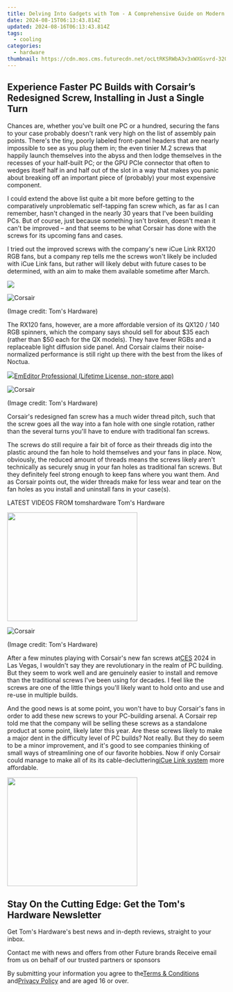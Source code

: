 ```yaml
---
title: Delving Into Gadgets with Tom - A Comprehensive Guide on Modern Computing Equipment
date: 2024-08-15T06:13:43.814Z
updated: 2024-08-16T06:13:43.814Z
tags:
  - cooling
categories:
  - hardware
thumbnail: https://cdn.mos.cms.futurecdn.net/ocLtRKSRWbA3v3xWXGsvrd-320-80.jpg
---
```


## Experience Faster PC Builds with Corsair’s Redesigned Screw, Installing in Just a Single Turn

Chances are, whether you've built one PC or a hundred, securing the fans to your case probably doesn't rank very high on the list of assembly pain points. There's the tiny, poorly labeled front-panel headers that are nearly impossible to see as you plug them in; the even tinier M.2 screws that happily launch themselves into the abyss and then lodge themselves in the recesses of your half-built PC; or the GPU PCIe connector that often to wedges itself half in and half out of the slot in a way that makes you panic about breaking off an important piece of (probably) your most expensive component.  
  
 I could extend the above list quite a bit more before getting to the comparatively unproblematic self-tapping fan screw which, as far as I can remember, hasn't changed in the nearly 30 years that I've been building PCs. But of course, just because something isn't broken, doesn't mean it can't be improved – and that seems to be what Corsair has done with the screws for its upcoming fans and cases.  
  
 I tried out the improved screws with the company's new iCue Link RX120 RGB fans, but a company rep tells me the screws won't likely be included with iCue Link fans, but rather will likely debut with future cases to be determined, with an aim to make them available sometime after March.

<!-- affiliate ads begin -->
<a href="https://shop.systoolsgroup.com/affiliate.php?ACCOUNT=SYSTOOBY&AFFILIATE=108875&PATH=https%3A%2F%2Fwww.systoolsgroup.com%3FAFFILIATE%3D108875%26RESOURCE%3D%2BSysTools%2BPDF%2BUnlocker"><img src="https://www.systoolsgroup.com/box/pdf-unlocker.png" border="0"></a>
<!-- affiliate ads end -->
![Corsair](https://cdn.mos.cms.futurecdn.net/HZBZ5MfyidHRJLugVCZtQC-320-80.jpg)

 (Image credit: Tom's Hardware)

 The RX120 fans, however, are a more affordable version of its QX120 / 140 RGB spinners, which the company says should sell for about $35 each (rather than $50 each for the QX models). They have fewer RGBs and a replaceable light diffusion side panel. And Corsair claims their noise-normalized performance is still right up there with the best from the likes of Noctua.

<!-- affiliate ads begin -->
<a href="https://shop.emeditor.com/order/checkout.php?PRODS=4631722&QTY=1&AFFILIATE=108875&CART=1"><img src="https://www.emeditor.com/wp-content/uploads/2023/05/frontpage2-2048x588.webp" border="0">EmEditor Professional (Lifetime License, non-store app)</a>
<!-- affiliate ads end -->
![Corsair](https://cdn.mos.cms.futurecdn.net/5LYXfgY5XcJqwBCBrBDvnC-320-80.jpg)

 (Image credit: Tom's Hardware)

 Corsair's redesigned fan screw has a much wider thread pitch, such that the screw goes all the way into a fan hole with one single rotation, rather than the several turns you'll have to endure with traditional fan screws.

 The screws do still require a fair bit of force as their threads dig into the plastic around the fan hole to hold themselves and your fans in place. Now, obviously, the reduced amount of threads means the screws likely aren't technically as securely snug in your fan holes as traditional fan screws. But they definitely feel strong enough to keep fans where you want them. And as Corsair points out, the wider threads make for less wear and tear on the fan holes as you install and uninstall fans in your case(s).

 LATEST VIDEOS FROM tomshardware Tom's Hardware

<!-- affiliate ads begin -->
<a href="https://united.elfm.net/c/5597632/748964/4704" target="_top" id="748964"><img src="//a.impactradius-go.com/display-ad/4704-748964" border="0" alt="" width="300" height="250"/></a><img height="0" width="0" src="https://united.elfm.net/i/5597632/748964/4704" style="position:absolute;visibility:hidden;" border="0" />
<!-- affiliate ads end -->
![Corsair](https://cdn.mos.cms.futurecdn.net/7VQTHBu25iyzUiGiUmcmcC-320-80.jpg)

 (Image credit: Tom's Hardware)

 After a few minutes playing with Corsair's new fan screws at[CES](https://www.tomshardware.com/tag/ces) 2024 in Las Vegas, I wouldn't say they are revolutionary in the realm of PC building. But they seem to work well and are genuinely easier to install and remove than the traditional screws I've been using for decades. I feel like the screws are one of the little things you'll likely want to hold onto and use and re-use in multiple builds.

 And the good news is at some point, you won't have to buy Corsair's fans in order to add these new screws to your PC-building arsenal. A Corsair rep told me that the company will be selling these screws as a standalone product at some point, likely later this year. Are these screws likely to make a major dent in the difficulty level of PC builds? Not really. But they do seem to be a minor improvement, and it's good to see companies thinking of small ways of streamlining one of our favorite hobbies. Now if only Corsair could manage to make all of its its cable-decluttering[iCue Link system](https://www.tomshardware.com/news/corsair-icue-link-tested) more affordable.

<!-- affiliate ads begin -->
<a href="https://printrendy.pxf.io/c/5597632/1453720/17020" target="_top" id="1453720"><img src="//a.impactradius-go.com/display-ad/17020-1453720" border="0" alt="" width="300" height="250"/></a><img height="0" width="0" src="https://imp.pxf.io/i/5597632/1453720/17020" style="position:absolute;visibility:hidden;" border="0" />
<!-- affiliate ads end -->
## Stay On the Cutting Edge: Get the Tom's Hardware Newsletter

 Get Tom's Hardware's best news and in-depth reviews, straight to your inbox.

 Contact me with news and offers from other Future brands  Receive email from us on behalf of our trusted partners or sponsors

 By submitting your information you agree to the[Terms & Conditions](https://futureplc.com/terms-conditions/) and[Privacy Policy](https://futureplc.com/privacy-policy/) and are aged 16 or over.


<ins class="adsbygoogle"
     style="display:block"
     data-ad-format="autorelaxed"
     data-ad-client="ca-pub-7571918770474297"
     data-ad-slot="1223367746"></ins>



<ins class="adsbygoogle"
     style="display:block"
     data-ad-client="ca-pub-7571918770474297"
     data-ad-slot="8358498916"
     data-ad-format="auto"
     data-full-width-responsive="true"></ins>


